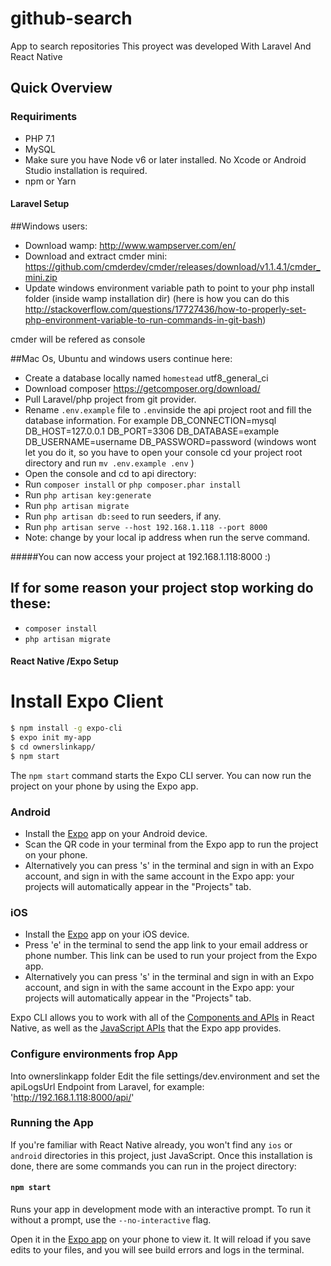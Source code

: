 # github-search
App to search repositories 
This proyect was developed With Laravel  And React Native

## Quick Overview

### Requiriments 
- PHP 7.1
- MySQL
- Make sure you have Node v6 or later installed. No Xcode or Android Studio installation is required.
- npm or Yarn


#### Laravel Setup

##Windows users:
- Download wamp: http://www.wampserver.com/en/
- Download and extract cmder mini: https://github.com/cmderdev/cmder/releases/download/v1.1.4.1/cmder_mini.zip
- Update windows environment variable path to point to your php install folder (inside wamp installation dir) (here is how you can do this http://stackoverflow.com/questions/17727436/how-to-properly-set-php-environment-variable-to-run-commands-in-git-bash)
 
cmder will be refered as console

##Mac Os, Ubuntu and windows users continue here:
- Create a database locally named `homestead` utf8_general_ci 
- Download composer https://getcomposer.org/download/
- Pull Laravel/php project from git provider.
- Rename `.env.example` file to `.env`inside the api project root and fill the database information.
  For example
  DB_CONNECTION=mysql
  DB_HOST=127.0.0.1
  DB_PORT=3306
  DB_DATABASE=example
  DB_USERNAME=username
  DB_PASSWORD=password
  (windows wont let you do it, so you have to open your console cd your project root directory and run `mv .env.example .env` )
- Open the console and cd to api directory: 
- Run `composer install` or ```php composer.phar install```
- Run `php artisan key:generate` 
- Run `php artisan migrate`
- Run `php artisan db:seed` to run seeders, if any.
- Run `php artisan serve --host 192.168.1.118 --port 8000`
- Note: change by your local ip address when run the serve command.



#####You can now access your project at 192.168.1.118:8000 :)

## If for some reason your project stop working do these:
- `composer install`
- `php artisan migrate`


#### React Native /Expo Setup


# Install Expo Client
```sh
$ npm install -g expo-cli
$ expo init my-app
$ cd ownerslinkapp/
$ npm start
```

The `npm start` command starts the Expo CLI server. You can now run the project on your phone by using the Expo app.

### Android

- Install the [Expo](https://expo.io) app on your Android device.
- Scan the QR code in your terminal from the Expo app to run the project on your phone.
- Alternatively you can press 's' in the terminal and sign in with an Expo account, and sign in with the same account in the Expo app: your projects will automatically appear in the "Projects" tab.

### iOS

- Install the [Expo](https://expo.io) app on your iOS device.
- Press 'e' in the terminal to send the app link to your email address or phone number. This link can be used to run your project from the Expo app.
- Alternatively you can press 's' in the terminal and sign in with an Expo account, and sign in with the same account in the Expo app: your projects will automatically appear in the "Projects" tab.

Expo CLI allows you to work with all of the [Components and APIs](https://facebook.github.io/react-native/docs/getting-started.html) in React Native, as well as the [JavaScript APIs](https://docs.expo.io/versions/latest/sdk/index.html) that the Expo app provides.



### Configure environments frop App

Into  ownerslinkapp folder
Edit the file  settings/dev.environment
and set the apiLogsUrl Endpoint from Laravel, for example: 'http://192.168.1.118:8000/api/'

### Running the App


If you're familiar with React Native already, you won't find any `ios` or `android` directories in this project, just JavaScript. Once this installation is done, there are some commands you can run in the project directory:

#### `npm start`

Runs your app in development mode with an interactive prompt. To run it without a prompt, use the `--no-interactive` flag.

Open it in the [Expo app](https://expo.io) on your phone to view it. It will reload if you save edits to your files, and you will see build errors and logs in the terminal.

